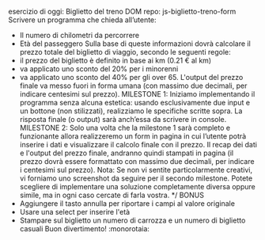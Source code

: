 esercizio di oggi: Biglietto del treno DOM
repo: js-biglietto-treno-form
Scrivere un programma che chieda all’utente:
- Il numero di chilometri da percorrere
- Età del passeggero
Sulla base di queste informazioni dovrà calcolare il prezzo totale del biglietto di viaggio, secondo le seguenti regole:
- il prezzo del biglietto è definito in base ai km (0.21 € al km)
- va applicato uno sconto del 20% per i minorenni
- va applicato uno sconto del 40% per gli over 65.
L'output del prezzo finale va messo fuori in forma umana (con massimo due decimali, per indicare centesimi sul prezzo).
MILESTONE 1:
Iniziamo implementando il programma senza alcuna estetica: usando esclusivamente due input e un bottone (non stilizzati), realizziamo le specifiche scritte sopra. La risposta finale (o output) sarà anch’essa da scrivere in console.
MILESTONE 2:
Solo una volta che la milestone 1 sarà completo e funzionante allora realizzeremo un form in pagina in cui l’utente potrà inserire i dati e visualizzare il calcolo finale con il prezzo.
Il recap dei dati e l'output del prezzo finale, andranno quindi stampati in pagina (il prezzo dovrà essere formattato con massimo due decimali, per indicare i centesimi sul prezzo).
Nota:
Se non vi sentite particolarmente creativi, vi forniamo uno screenshot da seguire per il secondo milestone. Potete scegliere di implementare una soluzione completamente diversa oppure simile, ma in ogni caso cercate di farla vostra. */
BONUS
- Aggiungere il tasto annulla per riportare i campi al valore originale
- Usare una select per inserire l'età
- Stampare sul biglietto un numero di carrozza e un numero di biglietto casuali
Buon divertimento! :monorotaia: